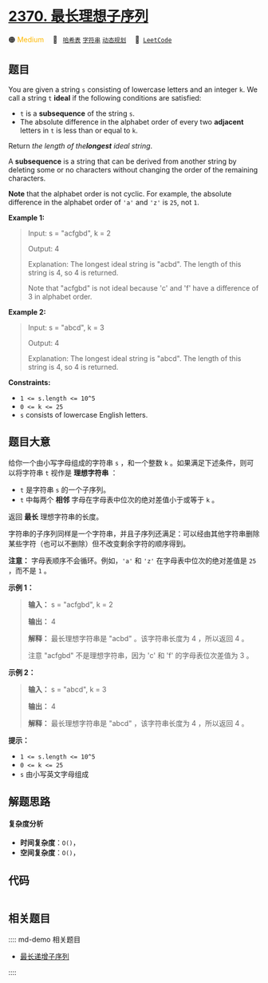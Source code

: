 # [2370. 最长理想子序列](https://leetcode.com/problems/longest-ideal-subsequence)

🟠 <font color=#ffb800>Medium</font>&emsp; 🔖&ensp; [`哈希表`](/leetcode/outline/tag/hash-table.md) [`字符串`](/leetcode/outline/tag/string.md) [`动态规划`](/leetcode/outline/tag/dynamic-programming.md)&emsp; 🔗&ensp;[`LeetCode`](https://leetcode.com/problems/longest-ideal-subsequence)


## 题目

You are given a string `s` consisting of lowercase letters and an integer `k`.
We call a string `t` **ideal** if the following conditions are satisfied:

  * `t` is a **subsequence** of the string `s`.
  * The absolute difference in the alphabet order of every two **adjacent** letters in `t` is less than or equal to `k`.

Return _the length of the**longest** ideal string_.

A **subsequence** is a string that can be derived from another string by
deleting some or no characters without changing the order of the remaining
characters.

**Note** that the alphabet order is not cyclic. For example, the absolute
difference in the alphabet order of `'a'` and `'z'` is `25`, not `1`.



**Example 1:**

> Input: s = "acfgbd", k = 2
> 
> Output: 4
> 
> Explanation: The longest ideal string is "acbd". The length of this string is 4, so 4 is returned.
> 
> Note that "acfgbd" is not ideal because 'c' and 'f' have a difference of 3 in alphabet order.

**Example 2:**

> Input: s = "abcd", k = 3
> 
> Output: 4
> 
> Explanation: The longest ideal string is "abcd". The length of this string is 4, so 4 is returned.

**Constraints:**

  * `1 <= s.length <= 10^5`
  * `0 <= k <= 25`
  * `s` consists of lowercase English letters.


## 题目大意

给你一个由小写字母组成的字符串 `s` ，和一个整数 `k` 。如果满足下述条件，则可以将字符串 `t` 视作是 **理想字符串** ：

  * `t` 是字符串 `s` 的一个子序列。
  * `t` 中每两个 **相邻** 字母在字母表中位次的绝对差值小于或等于 `k` 。

返回 **最长** 理想字符串的长度。

字符串的子序列同样是一个字符串，并且子序列还满足：可以经由其他字符串删除某些字符（也可以不删除）但不改变剩余字符的顺序得到。

**注意：** 字母表顺序不会循环。例如，`'a'` 和 `'z'` 在字母表中位次的绝对差值是 `25` ，而不是 `1` 。



**示例 1：**

> 
> 
> 
> 
> 
> **输入：** s = "acfgbd", k = 2
> 
> **输出：** 4
> 
> **解释：** 最长理想字符串是 "acbd" 。该字符串长度为 4 ，所以返回 4 。
> 
> 注意 "acfgbd" 不是理想字符串，因为 'c' 和 'f' 的字母表位次差值为 3 。

**示例 2：**

> 
> 
> 
> 
> 
> **输入：** s = "abcd", k = 3
> 
> **输出：** 4
> 
> **解释：** 最长理想字符串是 "abcd" ，该字符串长度为 4 ，所以返回 4 。
> 
> 



**提示：**

  * `1 <= s.length <= 10^5`
  * `0 <= k <= 25`
  * `s` 由小写英文字母组成


## 解题思路

#### 复杂度分析

- **时间复杂度**：`O()`，
- **空间复杂度**：`O()`，

## 代码

```javascript

```

## 相关题目

:::: md-demo 相关题目
- [最长递增子序列](https://leetcode.com/problems/longest-increasing-subsequence)

::::
